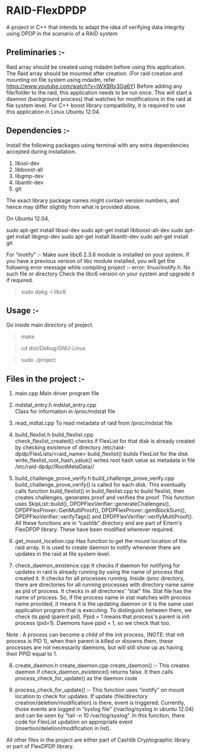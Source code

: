 # RAID-FlexDPDP
A project in C++ that intends to adapt the idea of verifying data integrity using DPDP in the scenario of a RAID system


## Preliminaries :-

Raid array should be created using mdadm before using this application.
The Raid array should be mounted after creation.
(For raid creation and mounting on file system using mdadm, refer https://www.youtube.com/watch?v=IWXBRy3Gg6Y)
Before adding any file/folder to the raid, this application needs to be run once. This will start a daemon (background process) that watches for modifications in the raid at file system level.
For C++ boost library compatibility, it is required to use this application in Linux Ubuntu 12.04.


## Dependencies :-

Install the following packages using terminal with any extra dependencies accepted 
during installation.
1. libssl-dev 
2. libboost-all 
3. libgmp-dev 
4. libantlr-dev 
5. git 

The exact library package names might contain version numbers, and hence may differ 
slightly from what is provided above. 

On Ubuntu 12.04,

sudo apt-get install libssl-dev
sudo apt-get install libboost-all-dev
sudo apt-get install libgmp-dev
sudo apt-get install libantlr-dev
sudo apt-get install git


For “inotify” :-
Make sure libc6 2.3.6 module is installed on your system. If you have a previous version of libc module installed, you will get the following error message while compiling project :-
error: linux/inotify.h: No such file or directory
Check the libc6 version on your system and upgrade it if required.
> sudo dpkg -l libc6


## Usage :-

Go inside main directory of project.

> make

> cd dist/Debug/GNU-Linux

> sudo ./project <raid-name>


## Files in the project :-

1. main.cpp
Main driver program file

2. mdstat_entry.h	mdstat_entry.cpp	
Class for information in /proc/mdstat file

3. read_mdtat.cpp
To read metadata of raid from /proc/mdstat file

4. build_flexlist.h	build_flexlist.cpp	
check_flexlist_created() checks if FlexList for that disk is already created by checking existence of directory /etc/raid-dpdp/FlexLists/<raid_name>
build_flexlist() builds FlexList for the disk
write_flexlist_root_hash_value() writes root hash value as metadata in file /etc/raid-dpdp//RootMetaData/<raid-name>/<diskname>

5. build_challenge_prove_verify.h	build_challenge_prove_verify.cpp
	build_challenge_prove_verify() is called for each disk. This eventually calls function build_flexlist() in build_flexlist.cpp to build flexlist, then creates challenges, generates proof and verifies the proof.
	This function uses SkipList::build(), DPDPFlexVerifier::generateChallenges(), DPDPFlexProver::GenMultiProof(), DPDPFlexProver::gemBlockSum(), DPDPFlexVerifier::verifyTags() and DPDPFlexVerifier::verifyMultiProof().
All these functions are in “cashlib” directory and are part of Ertem's FlexDPDP library. These have been modified wherever required.

6. get_mount_location.cpp
Has function to get the mount location of the raid array. It is used to create daemon to notify whenever there are updates in the raid at file system level.

7. check_daemon_existence.cpp
It checks if daemon for notifying for updates in raid is already running by using the name of process that created it.
It checks for all processes running. Inside /proc directory, there are directories for all running processes with directory name same as pid of process. It checks in all directories' “stat” file. Stat file has the name of process. So, if the process name in stat matches with process name provided, it means it is the updating daemon or it is the same user application program that is executing. To distinguish between them, we check its ppid (parent pid). Ppid = 1 means that process's parent is init process (pid=1). Daemons have ppid = 1, so we check that too.

Note : A process can become a child of the init process, (NOTE: that init process is PID 1), when their parent is killed or disowns them, these processes are not necessarily daemons, but will still show up as having their PPID equal to 1.

8. create_daemon.h		create_daemon.cpp
create_daemon() :- This creates daemon if check_daemon_existence() returns false. It then calls process_check_for_update() as the daemon code

9. process_check_for_update() :- This function uses “inotify” on mount location to check for updates. If update (file/directory creation/deletion/modification) is there, event is triggered. 
Currently, those events are logged in “syslog file” (/var/log/syslog in ubuntu 12.04) and can be seen by “tail -n 10 /var/log/syslog”.  In this function, there code for FlexList updation on appropriate event (insertion/deletion/modification in list).


All other files in the project are either part of Cashlib Cryptographic library or part of FlexDPDP library.

